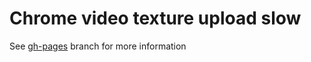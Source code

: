 # Chrome video texture upload slow

See [gh-pages](https://github.com/bes/chrome-video-texture-upload-slow/tree/gh-pages) branch for more information
